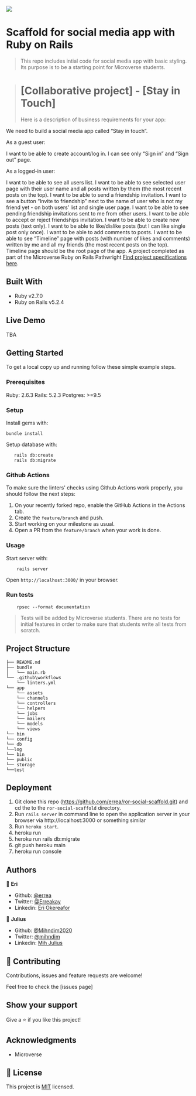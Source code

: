 ![](https://img.shields.io/badge/Microverse-blueviolet)

# Scaffold for social media app with Ruby on Rails

> This repo includes intial code for social media app with basic styling. Its purpose is to be a starting point for Microverse students.

># [Collaborative project] - [Stay in Touch]
>Here is a description of business requirements for your app:


We need to build a social media app called “Stay in touch”.

As a guest user:

I want to be able to create account/log in.
I can see only “Sign in” and “Sign out” page.

As a logged-in user:


I want to be able to see all users list.
I want to be able to see selected user page with their user name and all posts written by them (the most recent posts on the top).
I want to be able to send a friendship invitation.
I want to see a button “Invite to friendship” next to the name of user who is not my friend yet - on both users’ list and single user page.
I want to be able to see pending friendship invitations sent to me from other users.
I want to be able to accept or reject friendships invitation.
I want to be able to create new posts (text only).
I want to be able to like/dislike posts (but I can like single post only once).
I want to be able to add comments to posts.
I want to be able to see “Timeline” page with posts (with number of likes and comments) written by me and all my friends (the most recent posts on the top).
Timeline page should be the root page of the app. A project completed as part of  the Microverse Ruby on Rails Pathwright [Find project specifications here](https://microverse.pathwright.com/library/fast-track-curriculum/69047/path/step/49736080/).

## Built With

- Ruby v2.7.0
- Ruby on Rails v5.2.4

## Live Demo

TBA


## Getting Started

To get a local copy up and running follow these simple example steps.

### Prerequisites

Ruby: 2.6.3
Rails: 5.2.3
Postgres: >=9.5

### Setup

Install gems with:

```
bundle install
```

Setup database with:

```
   rails db:create
   rails db:migrate
```

### Github Actions

To make sure the linters' checks using Github Actions work properly, you should follow the next steps:

1. On your recently forked repo, enable the GitHub Actions in the Actions tab.
2. Create the `feature/branch` and push.
3. Start working on your milestone as usual.
4. Open a PR from the `feature/branch` when your work is done.


### Usage

Start server with:

```
    rails server
```

Open `http://localhost:3000/` in your browser.

### Run tests

```
    rpsec --format documentation
```

> Tests will be added by Microverse students. There are no tests for initial features in order to make sure that students write all tests from scratch.

## Project Structure

    ├── README.md
    ├── bundle
    │   └── main.rb
    └── .github\workflows
        └── linters.yml
    └── app
        └── assets
        └── channels
        └── controllers
        └── helpers
        └── jobs
        └── mailers
        └── models
        └── views    
    └── bin
    └── config
    └── db
    └──log
    └── bin
    └── public
    └── storage
    └──test

## Deployment
1) Git clone this repo (https://github.com/errea/ror-social-scaffold.git)  and cd the to the `ror-social-scaffold` directory.
2) Run `rails server` in command line to open the application server in your browser via http://localhost:3000 or something similar
3) Run `heroku start`.
4) heroku run
5) heroku run rails db:migrate
6) git push heroku main
7) heroku run console

## Authors

👤 **Eri**

- Github: [@errea](https://github.com/errea)
- Twitter: [@Erreakay](https://github.com/errea)
- Linkedin: [Eri Okereafor](https://www.linkedin.com/in/eri-ngozi-okereafor/)
  
 👤 **Julius**

- Github: [@Mihndim2020](https://github.com/Mihndim2020)
- Twitter: [@mihndim](https://github.com/mih-julius) 
- Linkedin: [Mih Julius](https://www.linkedin.com/mih-julius)

## 🤝 Contributing

Contributions, issues and feature requests are welcome!

Feel free to check the [issues page]

## Show your support

Give a ⭐️ if you like this project!

## Acknowledgments

- Microverse

## 📝 License

This project is [MIT](./MIT.md) licensed.

